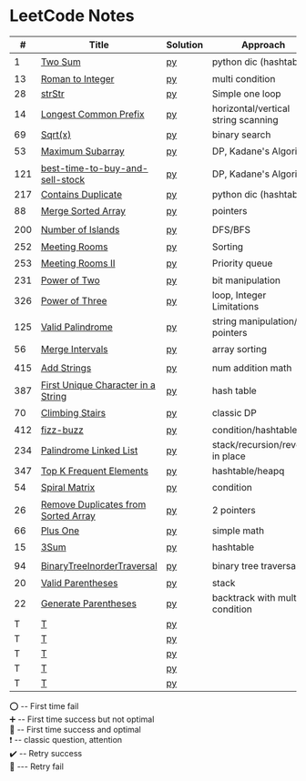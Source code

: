 # LeetCode Notes 


| #   | Title                                                                                                     | Solution                                              | Approach                            | Comments                                   |  
|-----|-----------------------------------------------------------------------------------------------------------|-------------------------------------------------------|-------------------------------------|--------------------------------------------|
| 1   | [Two Sum](https://leetcode.com/problems/two-sum/)                                                         | [py](hashTable/TwoSum.md)                             | python dic (hashtable)              | :heavy_exclamation_mark:  :100:            |
| 13  | [Roman to Integer](https://leetcode.com/problems/roman-to-integer/)                                       | [py](general/Roman.md)                                | multi condition                     | :heavy_plus_sign:                          |
| 28  | [strStr](https://leetcode.com/problems/implement-strstr/)                                                 | [py](general/strStr.md)                               | Simple one loop                     | :100:                                      |
| 14  | [Longest Common Prefix](https://leetcode.com/problems/longest-common-prefix/)                             | [py](general/prefix.md)                               | horizontal/vertical string scanning | :100:                                      |
| 69  | [Sqrt(x)](https://leetcode.com/problems/sqrtx/)                                                           | [py](./math/sqrt.md)                                  | binary search                       | :heavy_plus_sign:                          |
| 53  | [Maximum Subarray](https://leetcode.com/problems/maximum-subarray/)                                       | [py](dynamicProgramming/maximumSubarray.md)           | DP, Kadane's Algorithm              | :o:                                        |
| 121 | [best-time-to-buy-and-sell-stock](https://leetcode.com/problems/best-time-to-buy-and-sell-stock/)         | [py](dynamicProgramming/stock.md)                     | DP, Kadane's Algorithm              | :heavy_exclamation_mark:  :o:              |
| 217 | [Contains Duplicate](https://leetcode.com/problems/contains-duplicate/)                                   | [py](general/containDuplicates.md)                    | python dic (hashtable)              | :100:                                      |
| 88  | [Merge Sorted Array](https://leetcode.com/problems/merge-sorted-array/)                                   | [py](pointers/MergeSortedArray.md)                    | pointers                            | :o:                                        |
| 200 | [Number of Islands](https://leetcode.com/problems/number-of-islands/)                                     | [py](DFS-BFS/number-of-islands.md)                    | DFS/BFS                             | :o:                                        |
| 252 | [Meeting Rooms](https://leetcode.com/problems/meeting-rooms/)                                             | [py](array/MeetingRooms.md)                           | Sorting                             | :100:                                      |
| 253 | [Meeting Rooms II](https://leetcode.com/problems/meeting-rooms-ii/)                                       | [py](heap/MeetingRoomsII.md)                          | Priority queue                      | :o:                                        |
| 231 | [Power of Two](https://leetcode.com/problems/power-of-two/)                                               | [py](BitManipulation/PowerofTwo.md)                   | bit manipulation                    | :heavy_plus_sign:                          |
| 326 | [Power of Three](https://leetcode.com/problems/power-of-three/)                                           | [py](BitManipulation/PowerofThree.md)                 | loop, Integer Limitations           | :heavy_plus_sign:                          |
| 125 | [Valid Palindrome](https://leetcode.com/problems/valid-palindrome/)                                       | [py](string/ValidPalindrome.md)                       | string manipulation/ 2 pointers     | :100:                                      |
| 56  | [Merge Intervals](https://leetcode.com/problems/merge-intervals/)                                         | [py](array/MergeIntervals.md)                         | array sorting                       | :o:                                        |
| 415 | [Add Strings](https://leetcode.com/problems/add-strings/)                                                 | [py](math/AddStrings.md)                              | num addition math                   | :o:                                        |
| 387 | [First Unique Character in a String](https://leetcode.com/problems/first-unique-character-in-a-string/)   | [py](hashTable/FirstUniqueCharInString.md)            | hash table                          | :100:                                      |
| 70  | [Climbing Stairs](https://leetcode.com/problems/climbing-stairs/)                                         | [py](dynamicProgramming/strStr.md)                    | classic DP                          | :heavy_exclamation_mark: :heavy_plus_sign: |
| 412 | [fizz-buzz](https://leetcode.com/problems/fizz-buzz/)                                                     | [py](general/fizz-buzz.md)                            | condition/hashtable                 | :100:                                      |
| 234 | [Palindrome Linked List](https://leetcode.com/problems/palindrome-linked-list/)                           | [py](linkedList/PalindromeLinkedList.md)              | stack/recursion/reverse in place    | :heavy_exclamation_mark: :heavy_plus_sign: |
| 347 | [Top K Frequent Elements](https://leetcode.com/problems/top-k-frequent-elements/)                         | [py](hashTable/TopKElements.md)                       | hashtable/heapq                     | :heavy_plus_sign:                          |
| 54  | [Spiral Matrix](https://leetcode.com/problems/spiral-matrix/)                                             | [py](general/SpiralMatrix.md)                         | condition                           | :o:                                        |
| 26  | [Remove Duplicates from Sorted Array](https://leetcode.com/problems/remove-duplicates-from-sorted-array/) | [py](pointers/remove-duplicates-from-sorted-array.md) | 2 pointers                          | :100:                                      |
| 66  | [Plus One](https://leetcode.com/problems/plus-one/)                                                       | [py](general/PlusOne.md)                              | simple math                         | :100:                                      |
| 15  | [3Sum](https://leetcode.com/problems/3sum/)                                                               | [py](hashTable/3sum.md)                               | hashtable                           | :o:                                        |
| 94  | [BinaryTreeInorderTraversal](https://leetcode.com/problems/binary-tree-inorder-traversal/)                | [py](BinaryTree/BinaryTreeInorderTraversal.md)        | binary tree traversal               | :o:                                        |
| 20  | [Valid Parentheses](https://leetcode.com/problems/valid-parentheses/)                                     | [py](stack/ValidParentheses.md)                       | stack                               | :100:                                      |
| 22  | [Generate Parentheses](https://leetcode.com/problems/generate-parentheses/)                               | [py](backtrack/GenerateParentheses.md)                | backtrack with multiple condition   | :o:                                        |
| T   | [T]()                                                                                                     | [py](general/strStr.md)                               |                                     |                                            |
| T   | [T]()                                                                                                     | [py](general/strStr.md)                               |                                     |                                            |
| T   | [T]()                                                                                                     | [py](general/strStr.md)                               |                                     |                                            |
| T   | [T]()                                                                                                     | [py](general/strStr.md)                               |                                     |                                            |
| T   | [T]()                                                                                                     | [py](general/strStr.md)                               |                                     |                                            |

:o: -- First time fail       
:heavy_plus_sign: -- First time success but not optimal     
:100: -- First time success and optimal    
:heavy_exclamation_mark: -- classic question, attention        
:heavy_check_mark: -- Retry success      
:small_red_triangle: --- Retry fail     

